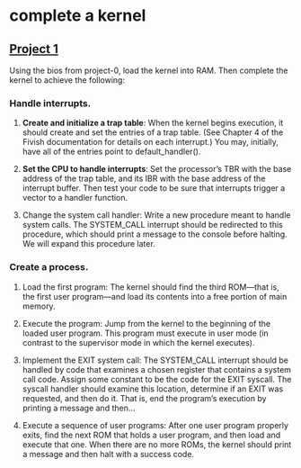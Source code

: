 # complete a kernel

## [Project 1](https://sfkaplan.people.amherst.edu/courses/2024/spring/COSC-277/assignments/project-1.pdf)

Using the bios from project-0, load the kernel into RAM. Then complete the kernel to achieve the following:

### Handle interrupts.

1. **Create and initialize a trap table**: When the kernel begins execution, it should create and set the entries of a trap table. (See Chapter 4 of the Fivish documentation for details on each interrupt.) You may, initially, have all of the entries point to default_handler().

2. **Set the CPU to handle interrupts**: Set the processor’s TBR with the base address of the trap table, and its IBR with the base address of the interrupt buffer. Then test your code to be sure that interrupts trigger a vector to a handler function.

3. Change the system call handler: Write a new procedure meant to handle system calls. The SYSTEM_CALL interrupt should be redirected to this procedure, which should print a message to the console before halting. We will expand this procedure later.

### Create a process.

1. Load the first program: The kernel should find the third ROM—that is, the first user program—and load its contents into a free portion of main memory.

2. Execute the program: Jump from the kernel to the beginning of the loaded user program. This program must execute in user mode (in contrast to the supervisor mode in which the kernel executes).

3. Implement the EXIT system call: The SYSTEM_CALL interrupt should be handled by code that examines a chosen register that contains a system call code. Assign some constant to be the code for the EXIT syscall. The syscall handler should examine this location, determine if an EXIT was requested, and then do it. That is, end the program’s execution by printing a message and then…

4. Execute a sequence of user programs: After one user program properly exits, find the next ROM that holds a user program, and then load and execute that one. When there are no more ROMs, the kernel should print a message and then halt with a success code.